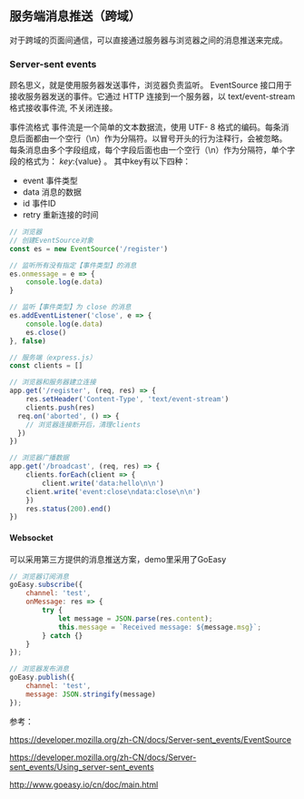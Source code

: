 ## 服务端消息推送（跨域）

对于跨域的页面间通信，可以直接通过服务器与浏览器之间的消息推送来完成。

### Server-sent events
顾名思义，就是使用服务器发送事件，浏览器负责监听。
EventSource 接口用于接收服务器发送的事件。它通过 HTTP 连接到一个服务器，以 text/event-stream 格式接收事件流, 不关闭连接。

事件流格式
事件流是一个简单的文本数据流，使用 UTF- 8 格式的编码。每条消息后面都由一个空行（\n）作为分隔符。以冒号开头的行为注释行，会被忽略。
每条消息由多个字段组成，每个字段后面也由一个空行（\n）作为分隔符，单个字段的格式为： ${key}:${value} 。
其中key有以下四种：
+ event 事件类型
+ data  消息的数据
+ id    事件ID
+ retry 重新连接的时间

```javascript
// 浏览器
// 创建EventSource对象
const es = new EventSource('/register')

// 监听所有没有指定【事件类型】的消息
es.onmessage = e => {
	console.log(e.data)
}

// 监听【事件类型】为 close 的消息
es.addEventListener('close', e => {
	console.log(e.data)
	es.close()
}, false)
```

```javascript
// 服务端（express.js）
const clients = []

// 浏览器和服务器建立连接
app.get('/register', (req, res) => {
	res.setHeader('Content-Type', 'text/event-stream')
	clients.push(res)
  req.on('aborted', () => {
    // 浏览器连接断开后，清理clients
  })
})

// 浏览器广播数据
app.get('/broadcast', (req, res) => {
	clients.forEach(client => {
		client.write('data:hello\n\n')
  	client.write('event:close\ndata:close\n\n')
	})
	res.status(200).end()
})
```

#### Websocket
可以采用第三方提供的消息推送方案，demo里采用了GoEasy

```javascript
// 浏览器订阅消息
goEasy.subscribe({
	channel: 'test',
	onMessage: res => {
		try {
			let message = JSON.parse(res.content);
			this.message = `Received message: ${message.msg}`;
		} catch {}
	}
});

// 浏览器发布消息
goEasy.publish({
	channel: 'test',
	message: JSON.stringify(message)
});
```

参考：

https://developer.mozilla.org/zh-CN/docs/Server-sent_events/EventSource

https://developer.mozilla.org/zh-CN/docs/Server-sent_events/Using_server-sent_events

http://www.goeasy.io/cn/doc/main.html
